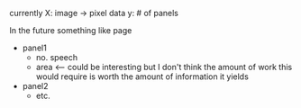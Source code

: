 currently
X: image -> pixel data
y: # of panels

In the future something like
page
* panel1
    * no. speech
    * area <-- could be interesting but I don't think the amount of work this would require is worth the amount of information it yields
* panel2
    * etc.